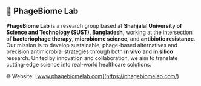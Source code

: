 ## 🧬 PhageBiome Lab

**PhageBiome Lab** is a research group based at **Shahjalal University of Science and Technology (SUST), Bangladesh**, working at the intersection of **bacteriophage therapy**, **microbiome science**, and **antibiotic resistance**. Our mission is to develop sustainable, phage-based alternatives and precision antimicrobial strategies through both **in vivo** and **in silico** research. United by innovation and collaboration, we aim to translate cutting-edge science into real-world healthcare solutions.

🌐 Website: [www.phagebiomelab.com](https://phagebiomelab.com/)
